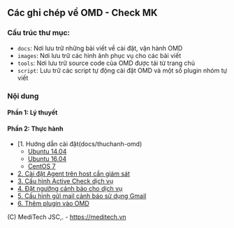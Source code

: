 ## Các ghi chép về OMD - Check MK

### Cấu trúc thư mục:

- `docs`: Nơi lưu trữ những bài viết về cài đặt, vận hành OMD
- `images`: Nơi lưu trữ các hình ảnh phục vụ cho các bài viết
- `tools`: Nơi lưu trữ source code của OMD được tải từ trang chủ
- `script`: Lưu trữ các script tự động cài đặt OMD và một số plugin nhóm tự viết

### Nội dung

#### Phần 1: Lý thuyết
 

#### Phần 2: Thực hành

- [1. Hướng dẫn cài đặt(docs/thuchanh-omd)
	- [Ubuntu 14.04](docs/thuchanh-omd/1.3.Setup-OMD-U14.04.md)
	- [Ubuntu 16.04](docs/thuchanh-omd/1.2.Setup-OMD-U16.04.md)
	- [CentOS 7](docs/thuchanh-omd/1.1.Setup-OMD-CentOS7.md)
- [2. Cài đặt Agent trên host cần giám sát](docs/thuchanh-omd/2.Install-agent.md)
- [3. Cấu hình Active Check dịch vụ](docs/thuchanh-omd/3.Active-check.md)
- [4. Đặt ngưỡng cảnh báo cho dịch vụ](docs/thuchanh-omd/4.Set-threshold.md)
- [5. Cấu hình gửi mail cảnh báo sử dụng Gmail](docs/thuchanh-omd/5.Send-Noitify.md)
- [6. Thêm plugin vào OMD](docs/thuchanh-omd/6.Add-plugins.md)
 
(C) MediTech JSC,. - https://meditech.vn